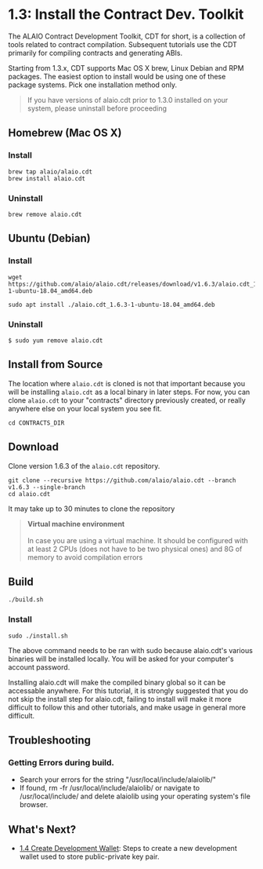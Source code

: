 # 1.3: Install the Contract Dev. Toolkit

The ALAIO Contract Development Toolkit, CDT for short, is a collection of tools related to contract compilation. Subsequent tutorials use the CDT primarily for compiling contracts and generating ABIs.

Starting from 1.3.x, CDT supports Mac OS X brew, Linux Debian and RPM packages. The easiest option to install would be using one of these package systems. Pick one installation method only.

> If you have versions of alaio.cdt prior to 1.3.0 installed on your system, please uninstall before proceeding

## Homebrew (Mac OS X)

### Install

    brew tap alaio/alaio.cdt
    brew install alaio.cdt

### Uninstall

    brew remove alaio.cdt

## Ubuntu (Debian)

### Install

    wget https://github.com/alaio/alaio.cdt/releases/download/v1.6.3/alaio.cdt_1.6.3-1-ubuntu-18.04_amd64.deb
    
    sudo apt install ./alaio.cdt_1.6.3-1-ubuntu-18.04_amd64.deb

### Uninstall

    $ sudo yum remove alaio.cdt

## Install from Source

The location where `alaio.cdt` is cloned is not that important because you will be installing `alaio.cdt` as a local binary in later steps. For now, you can clone `alaio.cdt` to your "contracts" directory previously created, or really anywhere else on your local system you see fit.

    cd CONTRACTS_DIR

## Download

Clone version 1.6.3 of the `alaio.cdt` repository.

    git clone --recursive https://github.com/alaio/alaio.cdt --branch v1.6.3 --single-branch
    cd alaio.cdt

It may take up to 30 minutes to clone the repository

> **Virtual machine environment** <br> <br> In case you are using a virtual machine. It should be configured with at least 2 CPUs (does not have to be two physical ones) and 8G of memory to avoid compilation errors

## Build

    ./build.sh

### Install

    sudo ./install.sh

The above command needs to be ran with sudo because alaio.cdt's various binaries will be installed locally. You will be asked for your computer's account password.

Installing alaio.cdt will make the compiled binary global so it can be accessable anywhere. For this tutorial, it is strongly suggested that you do not skip the install step for alaio.cdt, failing to install will make it more difficult to follow this and other tutorials, and make usage in general more difficult.

## Troubleshooting

### Getting Errors during build.

* Search your errors for the string "/usr/local/include/alaiolib/"
* If found, rm -fr /usr/local/include/alaiolib/ or navigate to /usr/local/include/ and delete alaiolib using your operating system's file browser.

## What's Next?

* [1.4 Create Development Wallet](https://developer.alacritys.net/docs/how_alaio_works/getting_started_with_alaio/1._development_environment/1.4_create_development_wallet.md): Steps to create a new development wallet used to store public-private key pair.
